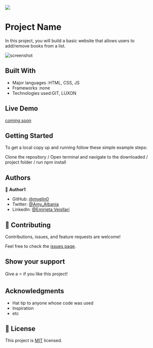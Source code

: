![](https://img.shields.io/badge/Microverse-blueviolet)

# Project Name

In this project, you will build a basic website that allows users to add/remove books from a list.

![screenshot](/images/Snapshot1.png)

## Built With

- Major languages :HTML, CSS, JS
- Frameworks :none
- Technologies used:GIT, LUXON

## Live Demo

[coming soon](https://livedemo.com)


## Getting Started
To get a local copy up and running follow these simple example steps:

Clone the repository /
Open terminal and navigate to the downloaded / project folder /
run npm install

## Authors

👤 **Author1**

- GitHub: [@myelin0](https://github.com/myelin0)
- Twitter: [@Amy_Albania](https://twitter.com/Amy_albania)
- LinkedIn: [@Emirjeta Veisllari](https://www.linkedin.com/in/emirjeta-veisllari/)


## 🤝 Contributing

Contributions, issues, and feature requests are welcome!

Feel free to check the [issues page](https://github.com/myelin0/Awesome-books-ES6/issues).

## Show your support

Give a ⭐️ if you like this project!

## Acknowledgments

- Hat tip to anyone whose code was used
- Inspiration
- etc

## 📝 License

This project is [MIT](./MIT.md) licensed.
